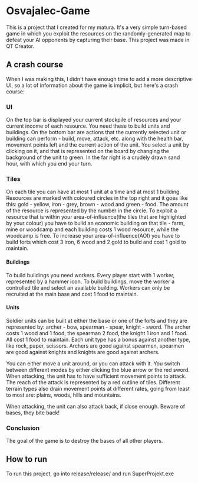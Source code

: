 # Osvajalec-Game
This is a project that I created for my matura. It's a very simple turn-based game in which you exploit the resources on the randomly-generated map to defeat your AI opponents by capturing their base. This project was made in QT Creator.


## A crash course
When I was making this, I didn't have enough time to add a more descriptive UI, so a lot of information about the game is implicit, but here's a crash course:


### UI
On the top bar is displayed your current stockpile of resources and your current income of each resource. You need these to build units and buildings. On the bottom bar are actions that the currently selected unit or building can perform - build, move, attack, etc. along with the health bar, movement points left and the current action of the unit. You select a unit by clicking on it, and that is represented on the board by changing the background of the unit to green. In the far right is a crudely drawn sand hour, with which you end your turn. 


### Tiles
On each tile you can have at most 1 unit at a time and at most 1 building. Resources are marked with coloured circles in the top right and it goes like this: gold - yellow, iron - grey, brown - wood and green - food. The amount of the resource is represented by the number in the circle. To exploit a resource that is within your area-of-influence(the tiles that are highlighted by your colour) you have to build an economic building on that tile - farm, mine or woodcamp and each building costs 1 wood resource, while the woodcamp is free. To increase your area-of-influence(AOI) you have to build forts which cost 3 iron, 6 wood and 2 gold to build and cost 1 gold to maintain.

#### Buildings
To build buildings you need workers. Every player start with 1 worker, represented by a hammer icon. To build buildings, move the worker a controlled tile and select an available building. Workers can only be recruited at the main base and cost 1 food to maintain.

#### Units
Soldier units can be built at either the base or one of the forts and they are represented by: archer - bow, spearman - spear, knight - sword. The archer costs 1 wood and 1 food, the spearman 2 food, the knight 1 iron and 1 food. All cost 1 food to maintain. Each unit type has a bonus against another type, like rock, paper, scissors. Archers are good against spearmen, spearmen are good against knights and knights are good against archers.

You can either move a unit around, or you can attack with it. You switch between different modes by either clicking the blue arrow or the red sword. When attacking, the unit has to have sufficient movement points to attack. The reach of the attack is represented by a red outline of tiles. Different terrain types also drain movement points at different rates, going from least to most are: plains, woods, hills and mountains.

When attacking, the unit can also attack back, if close enough. Beware of bases, they bite back!

### Conclusion
The goal of the game is to destroy the bases of all other players.

## How to run
To run this project, go into release/release/ and run SuperProjekt.exe
